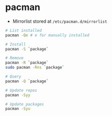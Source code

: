 # pacman

- Mirrorlist stored at `/etc/pacman.d/mirrorlist`

```sh
# List installed
pacman -Qe # e for manually installed

# Install
pacman -S `package`

# Remove
pacman -R `package`
sudo pacman -Rns `package`

# Query
pacman -Q `package`
```

```sh
# Update repos
pacman -Syy

# Update packages
pacman -Syu
```
